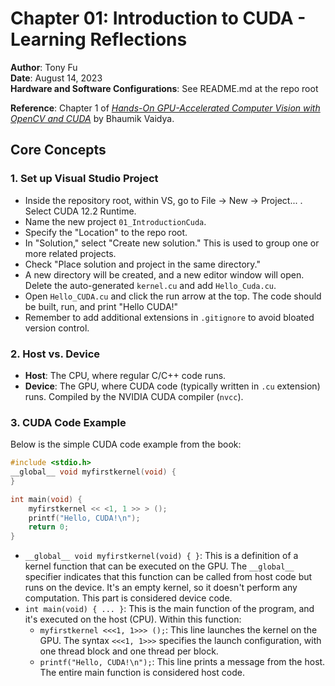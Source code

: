 # Chapter 01: Introduction to CUDA - Learning Reflections

**Author**: Tony Fu  
**Date**: August 14, 2023  
**Hardware and Software Configurations**: See README.md at the repo root

**Reference**: Chapter 1 of [*Hands-On GPU-Accelerated Computer Vision with OpenCV and CUDA*](https://github.com/PacktPublishing/Hands-On-GPU-Accelerated-Computer-Vision-with-OpenCV-and-CUDA.git) by Bhaumik Vaidya.

## Core Concepts

### 1. Set up Visual Studio Project

* Inside the repository root, within VS, go to File -> New -> Project... . Select CUDA 12.2 Runtime.
* Name the new project `01_IntroductionCuda`.
* Specify the "Location" to the repo root.
* In "Solution," select "Create new solution." This is used to group one or more related projects.
* Check "Place solution and project in the same directory."
* A new directory will be created, and a new editor window will open. Delete the auto-generated `kernel.cu` and add `Hello_Cuda.cu`.
* Open `Hello_CUDA.cu` and click the run arrow at the top. The code should be built, run, and print "Hello CUDA!"
* Remember to add additional extensions in `.gitignore` to avoid bloated version control.

### 2. Host vs. Device

- **Host**: The CPU, where regular C/C++ code runs.
- **Device**: The GPU, where CUDA code (typically written in `.cu` extension) runs. Compiled by the NVIDIA CUDA compiler (`nvcc`).

### 3. CUDA Code Example

Below is the simple CUDA code example from the book:

```cpp
#include <stdio.h>
__global__ void myfirstkernel(void) {
}

int main(void) {
	myfirstkernel << <1, 1 >> > ();
	printf("Hello, CUDA!\n");
	return 0;
}
```
* `__global__ void myfirstkernel(void) { }`: This is a definition of a kernel function that can be executed on the GPU. The `__global__` specifier indicates that this function can be called from host code but runs on the device. It's an empty kernel, so it doesn't perform any computation. This part is considered device code.
* `int main(void) { ... }`: This is the main function of the program, and it's executed on the host (CPU). Within this function:
  * `myfirstkernel <<<1, 1>>> ();`: This line launches the kernel on the GPU. The syntax `<<<1, 1>>>` specifies the launch configuration, with one thread block and one thread per block.
  * `printf("Hello, CUDA!\n");`: This line prints a message from the host. The entire main function is considered host code.
